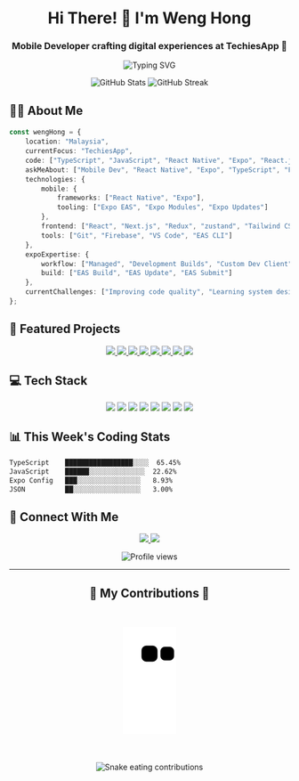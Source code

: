 <h1 align="center">Hi There! 👋 I'm Weng Hong</h1>
<h3 align="center">Mobile Developer crafting digital experiences at TechiesApp 📱</h3>

<p align="center">
  <img src="https://readme-typing-svg.herokuapp.com?font=Fira+Code&pause=1000&color=0CE82A&center=true&vCenter=true&width=435&lines=Mobile+Developer;React+Native+Enthusiast;TypeScript+Lover;Clean+Code+Advocate" alt="Typing SVG" />
</p>

<div align="center">
  <img src="https://github-readme-stats.vercel.app/api?username=Cheongwenghong&show_icons=true&theme=radical&hide_border=true" alt="GitHub Stats" />
  <img src="https://github-readme-streak-stats.herokuapp.com/?user=Cheongwenghong&theme=radical&hide_border=true" alt="GitHub Streak" />
</div>

<h2>🧑‍💻 About Me</h2>

```typescript
const wengHong = {
    location: "Malaysia",
    currentFocus: "TechiesApp",
    code: ["TypeScript", "JavaScript", "React Native", "Expo", "React.js", "Next.js"],
    askMeAbout: ["Mobile Dev", "React Native", "Expo", "TypeScript", "Frontend", "Next.js"],
    technologies: {
        mobile: {
            frameworks: ["React Native", "Expo"],
            tooling: ["Expo EAS", "Expo Modules", "Expo Updates"]
        },
        frontend: ["React", "Next.js", "Redux", "zustand", "Tailwind CSS"],
        tools: ["Git", "Firebase", "VS Code", "EAS CLI"]
    },
    expoExpertise: {
        workflow: ["Managed", "Development Builds", "Custom Dev Client"],
        build: ["EAS Build", "EAS Update", "EAS Submit"]
    },
    currentChallenges: ["Improving code quality", "Learning system design", "Expo module development"]
};
```


<h2>🚀 Featured Projects</h2>

<div align="center">
  <a href="https://github.com/TechiesApp/pet2u-app">
    <img src="https://img.shields.io/badge/🐾_Pet2u_App-Pet_Care_Platform-brightgreen?style=for-the-badge" />
  </a>
  <a href="https://github.com/TechiesApp/pet2u-driver-v2">
    <img src="https://img.shields.io/badge/🚗_Pet2u_Driver-Driver_App-blue?style=for-the-badge" />
  </a>
  <a href="https://github.com/TechiesApp/asp-flexi-benefits">
    <img src="https://img.shields.io/badge/💼_ASP_Flexi-Benefits_System-purple?style=for-the-badge" />
  </a>
  <a href="https://github.com/TechiesApp/asp-home-nursing-care-mobile">
    <img src="https://img.shields.io/badge/🏥_Home_Nursing-Mobile_App-pink?style=for-the-badge" />
  </a>
  <a href="https://github.com/TechiesApp/bookcode-app">
    <img src="https://img.shields.io/badge📚_BookCode-Education_App-yellow?style=for-the-badge" />
  </a>
  <a href="https://github.com/TechiesApp/juump-app">
    <img src="https://img.shields.io/badge/📱_Juump-Mobile_App-orange?style=for-the-badge" />
  </a>
  <a href="https://github.com/TechiesApp/juump-restaurant-web">
    <img src="https://img.shields.io/badge/🍽️_Juump_Restaurant-Web_App-red?style=for-the-badge" />
  </a>
  <a href="https://github.com/TechiesApp/ftagib-middle-office">
    <img src="https://img.shields.io/badge/🧩_FTAGIB-Middle_Office-grey?style=for-the-badge" />
  </a>
</div>

<h2>💻 Tech Stack</h2>

<p align="center">
  <img src="https://img.shields.io/badge/typescript-%23007ACC.svg?style=for-the-badge&logo=typescript&logoColor=white" />
  <img src="https://img.shields.io/badge/react_native-%2320232a.svg?style=for-the-badge&logo=react&logoColor=%2361DAFB" />
  <img src="https://img.shields.io/badge/react-%2320232a.svg?style=for-the-badge&logo=react&logoColor=%2361DAFB" />
  <img src="https://img.shields.io/badge/next.js-000000?style=for-the-badge&logo=next.js&logoColor=white" />
  <img src="https://img.shields.io/badge/node.js-6DA55F?style=for-the-badge&logo=node.js&logoColor=white" />
  <img src="https://img.shields.io/badge/firebase-%23039BE5.svg?style=for-the-badge&logo=firebase" />
  <img src="https://img.shields.io/badge/git-%23F05033.svg?style=for-the-badge&logo=git&logoColor=white" />
  <img src="https://img.shields.io/badge/expo-1C1E24?style=for-the-badge&logo=expo&logoColor=#D04A37" />
</p>

<h2>📊 This Week's Coding Stats</h2>

```text
TypeScript    █████████████████░░░░  65.45%
JavaScript    ██████░░░░░░░░░░░░░░  22.62%
Expo Config   ███░░░░░░░░░░░░░░░░   8.93%
JSON          ██░░░░░░░░░░░░░░░░░   3.00%
```

<h2>🤝 Connect With Me</h2>

<p align="center">
  <a href="your-linkedin-url">
    <img src="https://img.shields.io/badge/LinkedIn-%230077B5.svg?style=for-the-badge&logo=linkedin&logoColor=white" />
  </a>
  <a href="mailto:your-email">
    <img src="https://img.shields.io/badge/Gmail-D14836?style=for-the-badge&logo=gmail&logoColor=white" />
  </a>
</p>

<div align="center">
  <img src="https://komarev.com/ghpvc/?username=Cheongwenghong&style=flat-square&color=blueviolet" alt="Profile views" />
</div>

---

<div align="center">
  <h2>🐍 My Contributions 🐍</h2>
  <br>
  
![Snake animation](https://github.com/Cheongwenghong/Cheongwenghong/blob/output/github-contribution-grid-snake.svg)
  
  <br/>
  <br/>
  
  <!-- Optional: Add a fun message -->
  <img src="https://readme-typing-svg.herokuapp.com?font=Fira+Code&duration=3000&pause=1000&color=3DDC84&center=true&vCenter=true&width=435&lines=Watch+the+snake+eat+my+contributions!;🐍+Nom+nom+nom+nom+nom+nom+nom;Building+stuff+one+commit+at+a+time" alt="Snake eating contributions"/>
</div>

